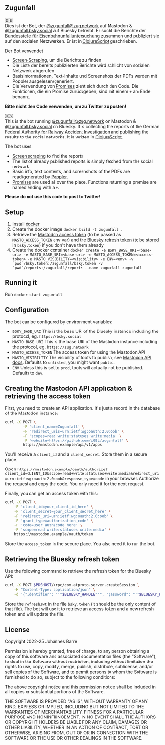 ## Zugunfall

🇩🇪  
Dies ist der Bot, der [@zugunfall@zug.network](https://zug.network/@zugunfall) auf Mastodon & [@zugunfall.bsky.social](https://bsky.app/profile/zugunfall.bsky.social) auf Bluesky betreibt.
Er sucht die Berichte der [Bundesstelle für Eisenbahnunfalluntersuchung](https://www.eisenbahn-unfalluntersuchung.de) zusammen und publiziert sie auf den sozialen Netzwerken.
Er ist in [ClojureScript](https://clojurescript.org/) geschrieben.

Der Bot verwendet
* [Screen-Scraping](https://de.wikipedia.org/wiki/Screen_Scraping), um die Berichte zu finden
* Die Liste der bereits publizierten Berichte wird schlicht von sozialen Netzwerk abgerufen
* Basisinformationen, Text-Inhalte und Screenshots der PDFs werden mit [Poppler](https://poppler.freedesktop.org/) ausgelesen/generiert.
* Die Verwendung von [Promises](https://developer.mozilla.org/en-US/docs/Web/JavaScript/Reference/Global_Objects/Promise) zieht sich durch den Code. Die Funktionen, die ein Promise zurückgeben, sind mit einem `+` am Ende benannt.

**Bitte nicht den Code verwenden, um zu Twitter zu posten!**

🇺🇸  
This is the bot running [@zugunfall@zug.network](https://zug.network/@zugunfall) on Mastodon & [@zugunfall.bsky.social](https://bsky.app/profile/zugunfall.bsky.social) on Bluesky.
It is collecting the reports of the German [Federal Authority for Railway Accident Investigation](https://www.eisenbahn-unfalluntersuchung.de) and publishing the results to the social networks.
It is written in [ClojureScript](https://clojurescript.org/).

The bot uses
* [Screen scraping](https://en.wikipedia.org/wiki/Web_scraping) to find the reports
* The list of already published reports is simply fetched from the social network
* Basic info, text contents, and screenshots of the PDFs are read/generated by [Poppler](https://poppler.freedesktop.org/).
* [Promises](https://developer.mozilla.org/en-US/docs/Web/JavaScript/Reference/Global_Objects/Promise) are used all over the place. Functions returning a promise are named ending with a `+`.

**Please do not use this code to post to Twitter!**

## Setup

1. Install [docker](https://docs.docker.com/engine/install/)
2. Create the docker image `docker build -t zugunfall .`
3. Retrieve the [Mastodon access token](#creating-the-mastodon-api-application--retrieving-the-access-token) (to be passed as `MASTO_ACCESS_TOKEN` env var)
   and the [Bluesky refresh token](#retrieving-the-bluesky-refresh-token) (to be stored in `bsky.token`) if you don't have them already
4. Create the docker container
   ``docker create -e BSKY_BASE_URI=<base-uri> -e MASTO_BASE_URI=<base-uri> -e MASTO_ACCESS_TOKEN=<access-token> -e MASTO_VISIBILITY=<visibility> -e ENV=<env> -v `pwd`/bsky.token:/zugunfall/bsky.token -v `pwd`/reports:/zugunfall/reports --name zugunfall zugunfall``

## Running it

Run `docker start zugunfall`

## Configuration

The bot can be configured by environment variables:

* `BSKY_BASE_URI` This is the base URI of the Bluesky instance including the protocol, eg. `https://bsky.social`
* `MASTO_BASE_URI` This is the base URI of the Mastodon instance including the protocol, eg. `https://zug.network`
* `MASTO_ACCESS_TOKEN` The access token for using the Mastodon API
* `MASTO_VISIBILITY` The visibility of toots to publish, see [Mastodon API docs](https://docs.joinmastodon.org/methods/statuses/#form-data-parameters). Defaults to `unlisted`, you might want `public`.
* `ENV` Unless this is set to `prod`, toots will actually not be published. Defaults to `dev`.

## Creating the Mastodon API application & retrieving the access token

First, you need to create an API application. It's just a record in the database of the Mastodon instance:

```sh
curl -X POST \
        -F 'client_name=Zugunfall' \
        -F 'redirect_uris=urn:ietf:wg:oauth:2.0:oob' \
        -F 'scopes=read write:statuses write:media' \
        -F 'website=https://github.com/iGEL/zugunfall' \
        https://mastodon.example/api/v1/apps
```

You'll receive a `client_id` and a `client_secret`. Store them in a secure place.

Open `https://mastodon.example/oauth/authorize?client_id=CLIENT_ID&scope=read+write:statuses+write:media&redirect_uri=urn:ietf:wg:oauth:2.0:oob&response_type=code` in your browser.
Authorize the request and copy the code. You only need it for the next request.

Finally, you can get an access token with this:
```sh
curl -X POST \
	-F 'client_id=your_client_id_here' \
	-F 'client_secret=your_client_secret_here' \
	-F 'redirect_uri=urn:ietf:wg:oauth:2.0:oob' \
	-F 'grant_type=authorization_code' \
	-F 'code=user_authzcode_here' \
	-F 'scope=read write:statuses write:media' \
	https://mastodon.example/oauth/token
```

Store the `access_token` in the secure place. You also need it to run the bot.

## Retrieving the Bluesky refresh token

Use the following command to retrieve the refresh token for the Bluesky API:
```sh
curl -X POST $PDSHOST/xrpc/com.atproto.server.createSession \
    -H "Content-Type: application/json" \
    -d '{"identifier": "'"$BLUESKY_HANDLE"'", "password": "'"$BLUESKY_PASSWORD"'"}'
```

Store the `refreshJwt` in the file `bsky.token` (it should be the only content of that file).
The bot will use it to retrieve an access token and a new refresh token and will update the file.

## License

Copyright 2022-25 Johannes Barre

Permission is hereby granted, free of charge, to any person obtaining a copy of this software and associated documentation files (the "Software"), to deal in the Software without restriction, including without limitation the rights to use, copy, modify, merge, publish, distribute, sublicense, and/or sell copies of the Software, and to permit persons to whom the Software is furnished to do so, subject to the following conditions:

The above copyright notice and this permission notice shall be included in all copies or substantial portions of the Software.

THE SOFTWARE IS PROVIDED "AS IS", WITHOUT WARRANTY OF ANY KIND, EXPRESS OR IMPLIED, INCLUDING BUT NOT LIMITED TO THE WARRANTIES OF MERCHANTABILITY, FITNESS FOR A PARTICULAR PURPOSE AND NONINFRINGEMENT. IN NO EVENT SHALL THE AUTHORS OR COPYRIGHT HOLDERS BE LIABLE FOR ANY CLAIM, DAMAGES OR OTHER LIABILITY, WHETHER IN AN ACTION OF CONTRACT, TORT OR OTHERWISE, ARISING FROM, OUT OF OR IN CONNECTION WITH THE SOFTWARE OR THE USE OR OTHER DEALINGS IN THE SOFTWARE.
